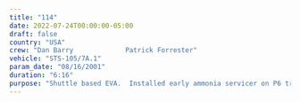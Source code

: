 ```yaml
---
title: "114"
date: 2022-07-24T00:00:00-05:00
draft: false
country: "USA"
crew: "Dan Barry             Patrick Forrester"
vehicle: "STS-105/7A.1"
param_date: "08/16/2001"
duration: "6:16"
purpose: "Shuttle based EVA.  Installed early ammonia servicer on P6 truss and mated its cables.  Attached 2 MISSE materials experiments to airlock exterior. "
---
```

